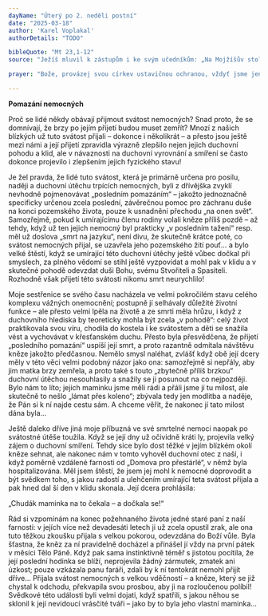 ```yaml
---
dayName: "Úterý po 2. neděli postní"
date: "2025-03-18"
author: 'Karel Voplakal'
authorDetails: "TODO"

bibleQuote: "Mt 23,1-12"
source: "Ježíš mluvil k zástupům i ke svým učedníkům: „Na Mojžíšův stolec zasedli učitelé Zákona a farizeové. Dělejte a zachovávejte všechno, co vám řeknou, ale podle jejich skutků nejednejte, neboť mluví, ale nejednají. Svazují těžká a neúnosná břemena a vkládají je lidem na ramena, ale sami se jich nechtějí dotknout ani prstem. Všechny své skutky dělají jen proto, aby se ukázali před lidmi. Dávají si zhotovovat zvlášť široké modlitební řemínky a zvlášť velké střapce na šatech, mají rádi čestná místa na hostinách a přední sedadla v synagogách, mají rádi pozdravy na ulicích, a když jim lidé říkají »mistře«. Vy však si nedávejte říkat »mistr«, jenom jeden je váš Mistr, a vy všichni jste bratři. A nikomu na zemi nedávejte jméno »otec«, jenom jeden je váš Otec, a ten je v nebi. Ani si nedávejte říkat »učitel«, jenom jeden je váš Učitel – Kristus. Kdo je mezi vámi největší, ať je vaším služebníkem. Kdo se povyšuje, bude ponížen, a kdo se ponižuje, bude povýšen.“" 

prayer: "Bože, provázej svou církev ustavičnou ochranou, vždyť jsme jen smrtelní lidé a bez tebe by nám došly síly; pomáhej nám vyhýbat se všemu, co nám škodí, a hledat, co vede ke spáse.Prosíme o to skrze tvého Syna…"

---
```


**Pomazání nemocných** 

Proč se lidé někdy obávají přijmout svátost nemocných? Snad proto, že se domnívají, že brzy po jejím přijetí budou muset zemřít? Mnozí z našich blízkých už tuto svátost přijali – dokonce i několikrát – a přesto jsou ještě mezi námi a její přijetí zpravidla výrazně zlepšilo nejen jejich duchovní pohodu a klid, ale v návaznosti na duchovní vyrovnání a smíření se často dokonce projevilo i zlepšením jejich fyzického stavu! 

Je žel pravda, že lidé tuto svátost, která je primárně určena pro posilu, naději a duchovní útěchu trpících nemocných, byli z dřívějška zvyklí nevhodně pojmenovávat „posledním pomazáním“ – jakožto jednoznačně specificky určenou zcela poslední, závěrečnou pomoc pro záchranu duše na konci pozemského života, pouze k usnadnění přechodu „na onen svět“. Samozřejmě, pokud k umírajícímu členu rodiny volali kněze příliš pozdě – až tehdy, když už ten jejich nemocný byl prakticky „v posledním tažení“ resp. měl už doslova „smrt na jazyku“, není divu, že skutečně krátce poté, co svátost nemocných přijal, se uzavřela jeho pozemského žití pouť… a bylo velké štěstí, když se umírající této duchovní útěchy ještě vůbec dočkal při smyslech, za plného vědomí se stihl ještě vyzpovídat a mohl pak v klidu a v skutečné pohodě odevzdat duši Bohu, svému Stvořiteli a Spasiteli. Rozhodně však přijetí této svátosti nikomu smrt neurychlilo! 

Moje sestřenice se svého času nacházela ve velmi pokročilém stavu celého komplexu vážných onemocnění; postupně jí selhávaly důležité životní funkce – ale přesto velmi lpěla na životě a ze smrti měla hrůzu, i když z duchovního hlediska by teoreticky mohla být zcela „v pohodě“: celý život praktikovala svou víru, chodila do kostela i ke svátostem a děti se snažila vést a vychovávat v křesťanském duchu. Přesto byla přesvědčena, že přijetí „posledního pomazání“ uspíší její smrt, a proto razantně odmítala návštěvu kněze jakožto předčasnou. Nemělo smysl naléhat, zvlášť když obě její dcery měly v této věci velmi podobný názor jako ona: samozřejmě si nepřály, aby jim matka brzy zemřela, a proto také s touto „zbytečně příliš brzkou“ duchovní útěchou nesouhlasily a snažily se ji posunout na co nejpozději. Bylo nám to líto; jejich maminku jsme měli rádi a přáli jsme jí tu milost, ale skutečně to nešlo „lámat přes koleno“; zbývala tedy jen modlitba a naděje, že Pán si k ní najde cestu sám. A chceme věřit, že nakonec jí tato milost dána byla… 

Ještě daleko dříve jiná moje příbuzná ve své smrtelné nemoci naopak po svátostné útěše toužila. Když se její dny už očividně kráti ly, projevila velký zájem o duchovní smíření. Tehdy sice bylo dost těžké v jejím blízkém okolí kněze sehnat, ale nakonec nám v tomto vyhověl duchovní otec z naší, i když poměrně vzdálené farnosti od „Domova pro přestárlé“, v němž byla hospitalizována. Měl jsem štěstí, že jsem jej mohl k nemocné doprovodit a být svědkem toho, s jakou radostí a ulehčením umírající teta svátost přijala a pak hned dal ší den v klidu skonala. Její dcera prohlásila: 

„Chudák maminka na to čekala – a dočkala se!“ 

Rád si vzpomínám na konec požehnaného života jedné staré paní z naší farnosti: v jejích více než devadesáti letech ji už zcela opustil zrak, ale ona tuto těžkou zkoušku přijala s velkou pokorou, odevzdána do Boží vůle. Byla šťastna, že kněz za ní pravidelně docházel a přinášel jí vždy na první pátek v měsíci Tělo Páně. Když pak sama instinktivně téměř s jistotou pocítila, že její poslední hodinka se blíží, neprojevila žádný zármutek, zmatek ani úzkost; pouze vzkázala panu faráři, zdali by k ní tentokrát nemohl přijít dříve… Přijala svátost nemocných s velkou vděčností – a kněze, který se již chystal k odchodu, překvapila svou prosbou, aby ji na rozloučenou políbil! Svědkové této události byli velmi dojati, když spatřili, s jakou něhou se sklonil k její nevidoucí vrásčité tváři – jako by to byla jeho vlastní maminka…
